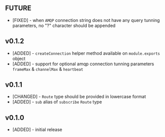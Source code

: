 
## FUTURE

* [FIXED] - when `AMQP` connection string does not have any query tunning parameters, no "?" character should be appended

## v0.1.2

* [ADDED] - `createConnection` helper method available on `module.exports` object
* [ADDED] - support for optional amqp connection tunning parameters `frameMax` & `channelMax` & `heartbeat`

## v0.1.1

* [CHANGED] - `Route` type should be provided in lowercase format
* [ADDED] - `sub` alias of `subscribe` `Route` type

## v0.1.0

* [ADDED] - initial release
